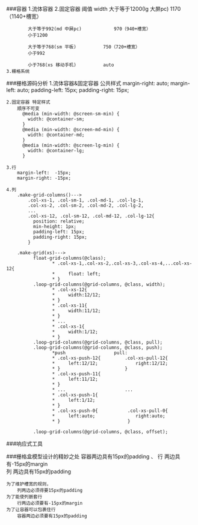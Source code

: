 ###容器
	1.流体容器
	2.固定容器
				阈值						width
			大于等于1200(lg 大屏pc)       	1170（1140+槽宽）
			
			大于等于992(md 中屏pc)		 	970（940+槽宽）
			小于1200
			
			大于等于768(sm 平板)		 	750（720+槽宽）
			小于992
			
			小于768(xs 移动手机)			auto
	3.栅格系统
		

###栅格源码分析
	1.流体容器&固定容器 公共样式
	  margin-right: auto;
	  margin-left: auto;
	  padding-left:  15px;
	  padding-right: 15px;	
	
	2.固定容器 特定样式
		顺序不可变
		  @media (min-width: @screen-sm-min) {
		    width: @container-sm;
		  }
		  @media (min-width: @screen-md-min) {
		    width: @container-md;
		  }
		  @media (min-width: @screen-lg-min) {
		    width: @container-lg;
		  }
	
	3.行
		margin-left:  -15px;
  		margin-right: -15px;
  	
	4.列
		.make-grid-columns()--->
			.col-xs-1, .col-sm-1, .col-md-1, .col-lg-1,
	        .col-xs-2, .col-sm-2, .col-md-2, .col-lg-2,
	        ...
	        .col-xs-12, .col-sm-12, .col-md-12, .col-lg-12{
	          position: relative;
	          min-height: 1px;
	          padding-left: 15px;
	          padding-right: 15px;
	        }
	    
		.make-grid(xs)--->
			  float-grid-columns(@class);
					 * .col-xs-1,.col-xs-2,.col-xs-3,.col-xs-4,...col-xs-12{
					 *     float: left;
					 * }
			  .loop-grid-columns(@grid-columns, @class, width);
			  		 * .col-xs-12{
					 *     width:12/12;
					 * }
					 * .col-xs-11{
					 *     width:11/12;
					 * }
					 * ...
					 * .col-xs-1{
					 *     width:1/12;
					 * } 
			  .loop-grid-columns(@grid-columns, @class, pull);
			  .loop-grid-columns(@grid-columns, @class, push);
			  		 *push                  pull:
					 * .col-xs-push-12{         .col-xs-pull-12{      
					 *     left:12/12;              right:12/12;
					 * }                        }
					 * .col-xs-push-11{
					 *     left:11/12;
					 * }
					 * ...                      ...
					 * .col-xs-push-1{
					 *     left:1/12;
					 * } 
					 * .col-xs-push-0{           .col-xs-pull-0{
					 *     left:auto;               right:auto;
					 * }                         }
					 
			  .loop-grid-columns(@grid-columns, @class, offset);
			  		
###响应式工具

###栅格盒模型设计的精妙之处
	容器两边具有15px的padding	、
	行    两边具有-15px的margin	
	列    两边具有15px的padding
	
	为了维护槽宽的规则，
		列两边必须得要15px的padding
	为了能使列嵌套行
		行两边必须要有-15px的margin
	为了让容器可以包裹住行
		容器两边必须要有15px的padding